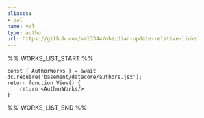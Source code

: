 ```yaml
---
aliases:
- val
name: val
type: author
url: https://github.com/val3344/obsidian-update-relative-links
---
```



%% WORKS_LIST_START %%

```datacorejsx
const { AuthorWorks } = await dc.require('basement/datacore/authors.jsx');
return function View() {
    return <AuthorWorks/>
}
```
%% WORKS_LIST_END %%